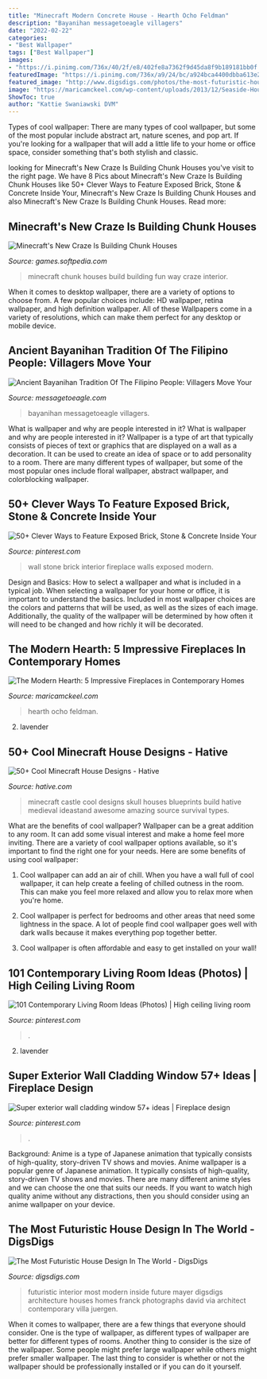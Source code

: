 ```yaml
---
title: "Minecraft Modern Concrete House - Hearth Ocho Feldman"
description: "Bayanihan messagetoeagle villagers"
date: "2022-02-22"
categories:
- "Best Wallpaper"
tags: ["Best Wallpaper"]
images:
- "https://i.pinimg.com/736x/40/2f/e8/402fe8a7362f9d45da8f9b189181bb0f.jpg"
featuredImage: "https://i.pinimg.com/736x/a9/24/bc/a924bca4400dbba613e2fda400bc4d82.jpg"
featured_image: "http://www.digsdigs.com/photos/the-most-futuristic-house-interior-3.jpg"
image: "https://maricamckeel.com/wp-content/uploads/2013/12/Seaside-House-by-Ultra-Architects_dezeen_FP.jpg"
ShowToc: true
author: "Kattie Swaniawski DVM"
---
```



Types of cool wallpaper:
There are many types of cool wallpaper, but some of the most popular include abstract art, nature scenes, and pop art. If you're looking for a wallpaper that will add a little life to your home or office space, consider something that's both stylish and classic.

	

		
looking for Minecraft&#039;s New Craze Is Building Chunk Houses you've visit to the right page. We have 8 Pics about Minecraft&#039;s New Craze Is Building Chunk Houses like 50+ Clever Ways to Feature Exposed Brick, Stone &amp; Concrete Inside Your, Minecraft&#039;s New Craze Is Building Chunk Houses and also Minecraft&#039;s New Craze Is Building Chunk Houses. Read more:
		
    
## Minecraft&#039;s New Craze Is Building Chunk Houses

<img loading=lazy src="https://news-cdn.softpedia.com/images/news2/Minecraft-s-New-Craze-is-Building-Chunk-Houses-449899-3.jpg" onerror="this.onerror=null;this.src='https://tse1.mm.bing.net/th?id=OIP.CDY9zcE0thXlPhxzo2cSsgHaEK&amp;pid=15.1';" alt="Minecraft&#039;s New Craze Is Building Chunk Houses">

_Source: games.softpedia.com_

>minecraft chunk houses build building fun way craze interior. 

	

When it comes to desktop wallpaper, there are a variety of options to choose from. A few popular choices include: HD wallpaper, retina wallpaper, and high definition wallpaper. All of these Wallpapers come in a variety of resolutions, which can make them perfect for any desktop or mobile device. 

    
## Ancient Bayanihan Tradition Of The Filipino People: Villagers Move Your

<img loading=lazy src="https://www.messagetoeagle.com/wp-content/uploads/2016/04/factoftheday_45-768x768.jpg" onerror="this.onerror=null;this.src='https://tse2.mm.bing.net/th?id=OIP.T3XQ2GU_N5522ybproxeQAHaHa&amp;pid=15.1';" alt="Ancient Bayanihan Tradition Of The Filipino People: Villagers Move Your">

_Source: messagetoeagle.com_

>bayanihan messagetoeagle villagers. 

	

What is wallpaper and why are people interested in it?
What is wallpaper and why are people interested in it?
Wallpaper is a type of art that typically consists of pieces of text or graphics that are displayed on a wall as a decoration. It can be used to create an idea of space or to add personality to a room. There are many different types of wallpaper, but some of the most popular ones include floral wallpaper, abstract wallpaper, and colorblocking wallpaper.

    
## 50+ Clever Ways To Feature Exposed Brick, Stone &amp; Concrete Inside Your

<img loading=lazy src="https://i.pinimg.com/736x/0c/4b/a3/0c4ba3e330785507181fc8d73bd0356d.jpg" onerror="this.onerror=null;this.src='https://tse3.mm.bing.net/th?id=OIP.ubiVhGPO_2NPazspnYoQLwHaLE&amp;pid=15.1';" alt="50+ Clever Ways to Feature Exposed Brick, Stone &amp; Concrete Inside Your">

_Source: pinterest.com_

>wall stone brick interior fireplace walls exposed modern. 

	

Design and Basics: How to select a wallpaper and what is included in a typical job.
When selecting a wallpaper for your home or office, it is important to understand the basics. Included in most wallpaper choices are the colors and patterns that will be used, as well as the sizes of each image. Additionally, the quality of the wallpaper will be determined by how often it will need to be changed and how richly it will be decorated.

    
## The Modern Hearth: 5 Impressive Fireplaces In Contemporary Homes

<img loading=lazy src="https://maricamckeel.com/wp-content/uploads/2013/12/Seaside-House-by-Ultra-Architects_dezeen_FP.jpg" onerror="this.onerror=null;this.src='https://tse1.mm.bing.net/th?id=OIP.1eHzw7_EKCaXbBvqdzrd4QAAAA&amp;pid=15.1';" alt="The Modern Hearth: 5 Impressive Fireplaces in Contemporary Homes">

_Source: maricamckeel.com_

>hearth ocho feldman. 

	

2. lavender 

    
## 50+ Cool Minecraft House Designs - Hative

<img loading=lazy src="https://hative.com/wp-content/uploads/2014/02/minecraft-houses/minecraft-skull-castle-3.jpg" onerror="this.onerror=null;this.src='https://tse2.mm.bing.net/th?id=OIP.rQS27eKKIE5hczcEvHRrVwHaEK&amp;pid=15.1';" alt="50+ Cool Minecraft House Designs - Hative">

_Source: hative.com_

>minecraft castle cool designs skull houses blueprints build hative medieval ideastand awesome amazing source survival types. 

	

What are the benefits of cool wallpaper?
Wallpaper can be a great addition to any room. It can add some visual interest and make a home feel more inviting. There are a variety of cool wallpaper options available, so it's important to find the right one for your needs. Here are some benefits of using cool wallpaper: 
1. Cool wallpaper can add an air of chill. When you have a wall full of cool wallpaper, it can help create a feeling of chilled outness in the room. This can make you feel more relaxed and allow you to relax more when you're home. 

2. Cool wallpaper is perfect for bedrooms and other areas that need some lightness in the space. A lot of people find cool wallpaper goes well with dark walls because it makes everything pop together better. 

3. Cool wallpaper is often affordable and easy to get installed on your wall!

    
## 101 Contemporary Living Room Ideas (Photos) | High Ceiling Living Room

<img loading=lazy src="https://i.pinimg.com/736x/a9/24/bc/a924bca4400dbba613e2fda400bc4d82.jpg" onerror="this.onerror=null;this.src='https://tse2.mm.bing.net/th?id=OIP.JrmDIbx91AxgEMHM27kjqQHaLG&amp;pid=15.1';" alt="101 Contemporary Living Room Ideas (Photos) | High ceiling living room">

_Source: pinterest.com_

>. 

	

2. lavender 

    
## Super Exterior Wall Cladding Window 57+ Ideas | Fireplace Design

<img loading=lazy src="https://i.pinimg.com/736x/40/2f/e8/402fe8a7362f9d45da8f9b189181bb0f.jpg" onerror="this.onerror=null;this.src='https://tse4.mm.bing.net/th?id=OIP.s7GdUyj19TezIxmo8yC_WAAAAA&amp;pid=15.1';" alt="Super exterior wall cladding window 57+ ideas | Fireplace design">

_Source: pinterest.com_

>. 

	

Background: Anime is a type of Japanese animation that typically consists of high-quality, story-driven TV shows and movies.
Anime wallpaper is a popular genre of Japanese animation. It typically consists of high-quality, story-driven TV shows and movies. There are many different anime styles and we can choose the one that suits our needs. If you want to watch high quality anime without any distractions, then you should consider using an anime wallpaper on your device.

    
## The Most Futuristic House Design In The World - DigsDigs

<img loading=lazy src="http://www.digsdigs.com/photos/the-most-futuristic-house-interior-3.jpg" onerror="this.onerror=null;this.src='https://tse4.mm.bing.net/th?id=OIP.LeXcqeA4wH6whmoF_0uq1gHaKT&amp;pid=15.1';" alt="The Most Futuristic House Design In The World - DigsDigs">

_Source: digsdigs.com_

>futuristic interior most modern inside future mayer digsdigs architecture houses homes franck photographs david via architect contemporary villa juergen. 

	

When it comes to wallpaper, there are a few things that everyone should consider. One is the type of wallpaper, as different types of wallpaper are better for different types of rooms. Another thing to consider is the size of the wallpaper. Some people might prefer large wallpaper while others might prefer smaller wallpaper. The last thing to consider is whether or not the wallpaper should be professionally installed or if you can do it yourself.

